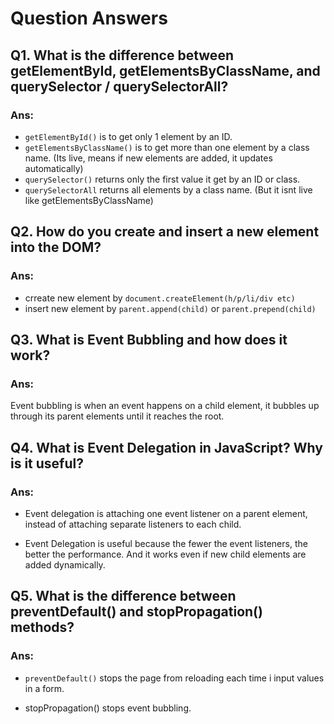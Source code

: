 # Question Answers

## Q1. What is the difference between getElementById, getElementsByClassName, and querySelector / querySelectorAll?

### Ans: 
- `getElementById()` is to get only 1 element by an ID.
- `getElementsByClassName()` is to get more than one element by a class name. (Its live, means if new elements are added, it updates automatically)
- `querySelector()` returns only the first value it get by an ID or class.
- `querySelectorAll` returns all elements by a class name. (But it isnt live like getElementsByClassName)

## Q2. How do you create and insert a new element into the DOM?

### Ans: 
- crreate new element by `document.createElement(h/p/li/div etc)`
- insert new element by `parent.append(child)` or `parent.prepend(child)`

## Q3. What is Event Bubbling and how does it work?

### Ans: 
Event bubbling is when an event happens on a child element, it bubbles up through its parent elements until it reaches the root.


## Q4. What is Event Delegation in JavaScript? Why is it useful?

### Ans: 
- Event delegation is attaching one event listener on a parent element, instead of attaching separate listeners to each child.

- Event Delegation is useful because the fewer the event listeners, the better the performance. And it works even if new child elements are added dynamically.


## Q5. What is the difference between preventDefault() and stopPropagation() methods?

### Ans: 
- `preventDefault()` stops the page from reloading each time i input values in a form.

- stopPropagation() stops event bubbling.